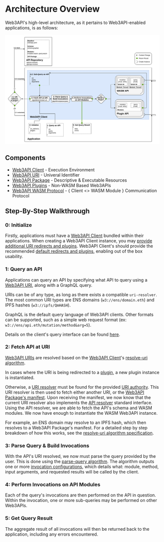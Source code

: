 # Architecture Overview
Web3API's high-level architecture, as it pertains to Web3API-enabled applications, is as follows:

![Architecture](../assets/Architecture.png)

## Components

- [Web3API Client](../components/Web3API_Client.md) - Execution Environment  
- [Web3API URI](../components/Web3API_URI.md) - Univeral Identifier  
- [Web3API Package](../components/Web3API_Package.md) - Descriptive & Executable Resources
- [Web3API Plugins](../components/Web3API_Plugins.md) - Non-WASM Based Web3APIs
- [Web3API WASM Protocol](../components/Web3API_WASM_Protocol.md) - { Client <> WASM Module } Communication Protocol

## Step-By-Step Walkthrough

### **0: Initialize**  
Firstly, applications must have a [Web3API Client](../components/Web3API_Client.md) bundled within their applications. When creating a Web3API Client instance, you may [provide additional URI redirects and plugins](TODO). Web3API Client's should provide the recommended [default redirects and plugins](TODO), enabling out of the box usability.  

### **1: Query an API**  
Applications can query an API by specifying what API to query using a [Web3API URI](../components/Web3API_URI.md), along with a GraphQL query.

URIs can be of any type, as long as there exists a compatible `uri-resolver`. The most common URI types are ENS domains (`w3://ens/domain.eth`) and IPFS hashes (`w3://ipfs/QmHASH`).  

GraphQL is the default query language of Web3API clients. Other formats can be supported, such as a simple web request format (ex: `w3://ens/api.eth/mutation/method&arg=5`).

Details on the client's query interface can be found [here](TODO).

### **2: Fetch API at URI**  

[Web3API URIs](../components/Web3API_URI.md) are resolved based on the [Web3API Client](../components/Web3API_Client.md)'s [resolve-uri algorithm](../components/Web3API_Client.md#algorithms-resolve-uri).  

In cases where the URI is being redirected to a [plugin](../components/Web3API_Plugins.md), a new plugin instance is instantiated.  

Otherwise, a [URI resolver](TODO) must be found for the provided [URI authority](TODO). This URI resolver is then used to fetch either another URI, or the [Web3API Package's manifest](TODO). Upon receiving the manifest, we now know that the current URI resolver also implements the [API resolver]() standard interface. Using the API resolver, we are able to fetch the API's schema and WASM modules. We now have enough to instantiate the WASM Web3API instance.  

For example, an ENS domain may resolve to an IPFS hash, which then resolves to a Web3API Package's manifest. For a detailed step by step breakdown of how this works, see the [resolve-uri algorithm specification]((../components/Web3API_Client.md#algorithms-resolve-uri)).  

### **3: Parse Query & Build Invocations**  

With the API's URI resolved, we now must parse the query provided by the user. This is done using the [parse-query algorithm](../components/Web3API_Client.md#algorithms-parse-query). The algorithm outputs one or more [invocation configurations](TODO), which details what: module, method, input arguments, and requested results will be called by the client.  

### **4: Perform Invocations on API Modules**  

Each of the query's invocations are then performed on the API in question. Within the invocation, one or more sub-queries may be performed on other Web3APIs.  

### **5: Get Query Result**  

The aggregate result of all invocations will then be returned back to the application, including any errors encountered.  
